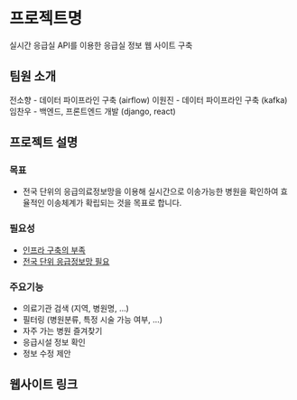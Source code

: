 # 프로젝트명

실시간 응급실 API를 이용한 응급실 정보 웹 사이트 구축

## 팀원 소개

전소향 - 데이터 파이프라인 구축 (airflow)
이원진 - 데이터 파이프라인 구축 (kafka)
임찬우 - 백엔드, 프론트엔드 개발 (django, react)

## 프로젝트 설명

### 목표
- 전국 단위의 응급의료정보망을 이용해 실시간으로 이송가능한 병원을 확인하여 효율적인 이송체계가 확립되는 것을 목표로 합니다.

### 필요성
- [인프라 구축의 부족](http://www.whosaeng.com/144454)
- [전국 단위 응급정보망 필요](https://medigatenews.com/news/3802606837)

### 주요기능

- 의료기관 검색 (지역, 병원명, …)
- 필터링 (병원분류, 특정 시술 가능 여부, …)
- 자주 가는 병원 즐겨찾기
- 응급시설 정보 확인
- 정보 수정 제안

## 웹사이트 링크
